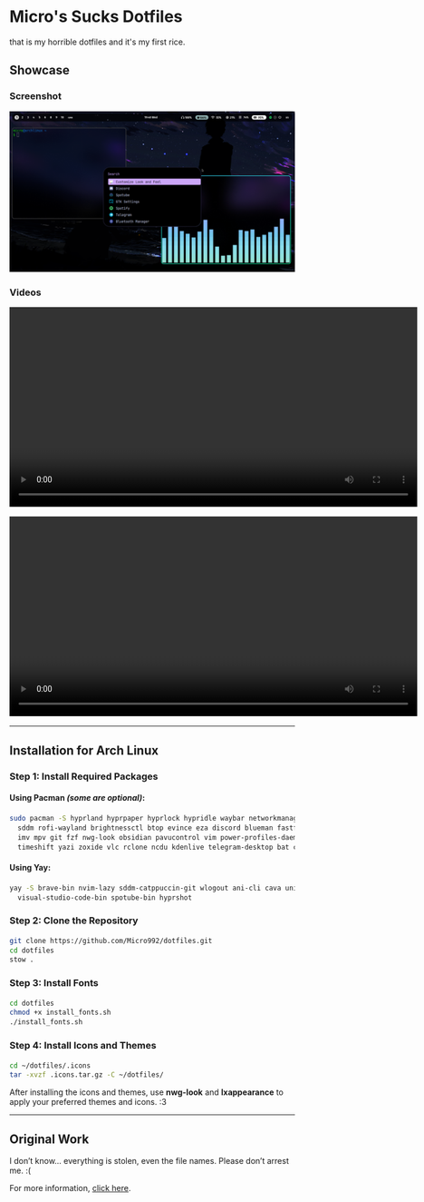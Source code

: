# Micro's Sucks Dotfiles

that is my horrible dotfiles and it's my first rice.

## Showcase

### Screenshot
![Wow](https://github.com/Micro992/dotfiles/blob/main/showcase/2025-01-22-194027_hyprshot.png)

### Videos
<video src="https://github.com/user-attachments/assets/adda7d7a-988b-4430-a978-2ee981d3761c" width="720" height="352" loop></video>

<video src="https://github.com/user-attachments/assets/7a022027-b548-4b89-92db-2cb1c6b56423" width="720" height="352" loop></video>

---

## Installation for Arch Linux

### Step 1: Install Required Packages

#### Using Pacman *(some are optional)*:
```bash
sudo pacman -S hyprland hyprpaper hyprlock hypridle waybar networkmanager network-manager-applet \
  sddm rofi-wayland brightnessctl btop evince eza discord blueman fastfetch keepassxc kitty lxappearance \
  imv mpv git fzf nwg-look obsidian pavucontrol vim power-profiles-daemon stow steam tldr swaync \
  timeshift yazi zoxide vlc rclone ncdu kdenlive telegram-desktop bat chafa fd acpi ripgrep
```

#### Using Yay:
```bash
yay -S brave-bin nvim-lazy sddm-catppuccin-git wlogout ani-cli cava unimatrix-git \
  visual-studio-code-bin spotube-bin hyprshot
```

### Step 2: Clone the Repository
```bash
git clone https://github.com/Micro992/dotfiles.git
cd dotfiles
stow .
```

### Step 3: Install Fonts
```bash
cd dotfiles
chmod +x install_fonts.sh
./install_fonts.sh
```

### Step 4: Install Icons and Themes
```bash
cd ~/dotfiles/.icons
tar -xvzf .icons.tar.gz -C ~/dotfiles/
```

After installing the icons and themes, use **nwg-look** and **lxappearance** to apply your preferred themes and icons. :3

---

## Original Work
I don’t know... everything is stolen, even the file names. Please don’t arrest me. :(

For more information, [click here](https://youtu.be/dQw4w9WgXcQ?si=ZrDJTd_g6KlbpkYz).

